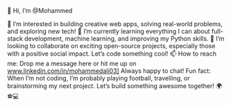 👋 Hi, I’m @Mohammed

👀 I’m interested in building creative web apps, solving real-world problems, and exploring new tech!
🌱 I’m currently learning everything I can about full-stack development, machine learning, and improving my Python skills.
💞️ I’m looking to collaborate on exciting open-source projects, especially those with a positive social impact. Let’s code something cool!
📫 How to reach me: Drop me a message here or hit me up on www.linkedin.com/in/mohammedali03] Always happy to chat!
Fun fact: When I’m not coding, I’m probably playing football, travelling, or brainstorming my next project. Let’s build something awesome together! 🌍⚽💻
